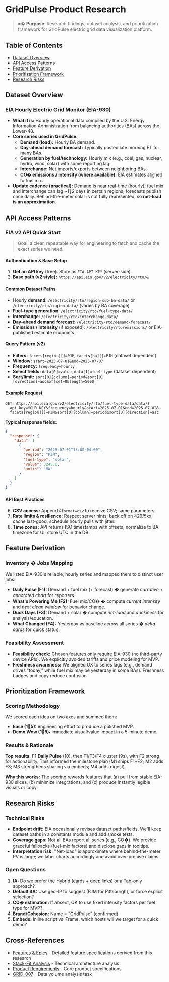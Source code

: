 # GridPulse Product Research

> **=� Purpose**: Research findings, dataset analysis, and prioritization framework for GridPulse electric grid data visualization platform.

## Table of Contents
- [Dataset Overview](#dataset-overview)
- [API Access Patterns](#api-access-patterns)
- [Feature Derivation](#feature-derivation)
- [Prioritization Framework](#prioritization-framework)
- [Research Risks](#research-risks)

## Dataset Overview

### EIA Hourly Electric Grid Monitor (EIA-930)

- **What it is:** Hourly operational data compiled by the U.S. Energy Information Administration from balancing authorities (BAs) across the Lower-48.
- **Core series used in GridPulse:**
  - **Demand (load):** Hourly BA demand.
  - **Day-ahead demand forecast:** Typically posted late morning ET for many BAs.
  - **Generation by fuel/technology:** Hourly mix (e.g., coal, gas, nuclear, hydro, wind, solar) with some reporting lag.
  - **Interchange:** Net imports/exports between neighboring BAs.
  - **CO� emissions / intensity (where available):** EIA estimates aligned to fuel mix.
- **Update cadence (practical):** Demand is near real-time (hourly); fuel mix and interchange can lag ~12 days in certain regions; forecasts publish once daily. Behind-the-meter solar is not fully represented, so **net-load is an approximation**.

## API Access Patterns

### EIA v2 API Quick Start

> Goal: a clear, repeatable way for engineering to fetch and cache the exact series we need.

#### Authentication & Base Setup
1. **Get an API key** (free). Store as `EIA_API_KEY` (server-side).
2. **Base path (v2 style):** `https://api.eia.gov/v2/electricity/rto/&`

#### Common Dataset Paths
- Hourly **demand**: `/electricity/rto/region-sub-ba-data/` or `/electricity/rto/region-data/` (varies by BA coverage)
- **Fuel-type generation**: `/electricity/rto/fuel-type-data/`
- **Interchange**: `/electricity/rto/interchange-data/`
- **Day-ahead demand forecast**: `/electricity/rto/demand-forecast/`
- **Emissions / intensity** (if exposed): `/electricity/rto/emissions/` or EIA-published estimate endpoints

#### Query Pattern (v2)
- **Filters:** `facets[region][]=PJM`, `facets[ba][]=PJM` (dataset dependent)
- **Window:** `start=2025-07-01&end=2025-07-07`
- **Frequency:** `frequency=hourly`
- **Select fields:** `data[0]=value`, `data[1]=fuel-type` (dataset dependent)
- **Sort/limit:** `sort[0][column]=period&sort[0][direction]=asc&offset=0&length=5000`

#### Example Request
```http
GET https://api.eia.gov/v2/electricity/rto/fuel-type-data/data/?
  api_key=YOUR_KEY&frequency=hourly&start=2025-07-01&end=2025-07-02&
  facets[region][]=PJM&sort[0][column]=period&sort[0][direction]=asc
```

**Typical response fields:**
```json
{
  "response": {
    "data": [
      {
        "period": "2025-07-01T13:00-04:00",
        "region": "PJM",
        "fuel-type": "solar",
        "value": 3245.0,
        "units": "MW"
      }
    ]
  }
}
```

#### API Best Practices
6. **CSV access:** Append `&format=csv` to receive CSV; same parameters.
7. **Rate limits & resilience:** Respect server hints; back off on 429/5xx; cache last-good; schedule hourly pulls with jitter.
8. **Time zones:** API returns ISO timestamps with offsets; normalize to BA timezone for UI; store UTC in the DB.

## Feature Derivation

### Inventory � Jobs Mapping

We listed EIA-930's reliable, hourly series and mapped them to distinct user jobs:

- **Daily Pulse (F1):** Demand + fuel mix (+ forecast) � generate *narrative + annotated chart* for reporters.
- **What's Powering Me (F2):** Fuel mix/CO� � compute *current intensity* and *next clean window* for behavior change.
- **Duck Days (F3):** Demand + solar � compute *net-load* and *duckiness* for analysis/education.
- **What Changed (F4):** Yesterday vs baseline across all series � *delta cards* for quick status.

### Feasibility Assessment

- **Feasibility check:** Chosen features only require EIA-930 (no third-party device APIs). We explicitly avoided tariffs and price modeling for MVP.
- **Freshness awareness:** We aligned UX to series lags (e.g., demand drives "today," while fuel mix may be yesterday in some BAs). Freshness badges and copy reduce confusion.

## Prioritization Framework

### Scoring Methodology

We scored each idea on two axes and summed them:
- **Ease (15):** engineering effort to produce a polished MVP.
- **Demo Wow (15):** immediate visual/value impact in a 5-minute demo.

### Results & Rationale

**Top results:** F1 **Daily Pulse** (10), then F1/F3/F4 cluster (9s), with F2 strong for actionability. This informed the milestone plan (M1 ships F1+F2; M2 adds F3; M3 strengthens sharing via embeds; M4 adds digest).

**Why this works:** The scoring rewards features that (a) pull from stable EIA-930 slices, (b) minimize integrations, and (c) produce instantly legible visuals or copy.

## Research Risks

### Technical Risks

- **Endpoint drift:** EIA occasionally revises dataset paths/fields. We'll keep dataset paths in a constants module and add smoke tests.
- **Coverage gaps:** Not all BAs report all series (e.g., CO�). We provide graceful fallbacks (fuel-mix factors) and disclose gaps in tooltips.
- **Interpretation risk:** "Net-load" is approximate where behind-the-meter PV is large; we label charts accordingly and avoid over-precise claims.

### Open Questions

1. **IA:** Do we prefer the Hybrid (cards + deep links) or a Tab-only approach?
2. **Default BA:** Use geo-IP to suggest (PJM for Pittsburgh), or force explicit selection?
3. **CO� estimation:** If absent, OK to use fixed intensity factors per fuel type for MVP?
4. **Brand/Cohesion:** Name = "GridPulse" (confirmed)
5. **Embeds:** Inline script vs iFrame; which hosts will we target for a quick demo?

## Cross-References

- [Features & Epics](./features.md) - Detailed feature specifications derived from this research
- [Stack-Fit Analysis](./stack-fit.md) - Technical architecture analysis
- [Product Requirements](./prd.md) - Core product specifications
- [GRID-007](../specs/GRID-007.md) - Data volume analysis task